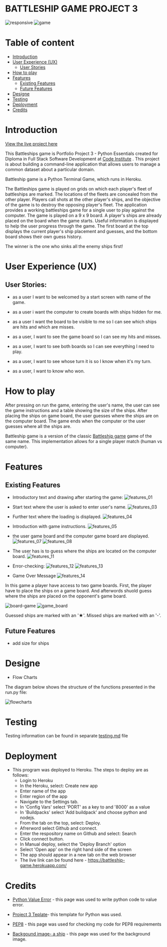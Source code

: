 # BATTLESHIP GAME PROJECT 3

![responsive](assets/image/responsive.png)
![game](assets/image/game.png)

# Table of content

- [Introduction](#introduction)
- [User Experience (UX)](#user-experience-ux)
    - [User Stories](#user-stories)
- [How to play](#how-to-play)
- [Features](#features)
    - [Existing Features](#existing-features)
    - [Future Features](#future-features)
 - [Designe](#designe)
 - [Testing](#testing)
 - [Deployment](#deployment)
 - [Credits](#Credits)


# Introduction
[View the live project here](https://battleship-game.herokuapp.com/)

This Battleships game is Portfolio Project 3 - Python Essentials created for Diploma in Full Stack Software Development at [Code Institute](https://codeinstitute.net/se/) . This project is about building a command-line application that allows users to manage a common dataset about a particular domain.

Battleship game is a Python Terminal Game, which runs in Heroku. 

The Battleships game is played on grids on which each player's fleet of battleships are marked. The locations of the fleets are concealed from the other player. Players call shots at the other player's ships, and the objective of the game is to destroy the opposing player's fleet.
The application provides a working battleships game for a single user to play against the computer. 
The game is played on a 9 x 9 board.
A player's ships are already placed on the board when the game starts. Useful information is displayed to help the user progress through the game. The first board at the top displays the current player's ship placement and guesses, and the bottom board shows their own guess history.

The winner is the one who sinks all the enemy ships first!

# User Experience (UX)
## User Stories:
- as a user I want to be welcomed by a start screen with name of the game.
- as a user i want the computer to create boards with ships hidden for me.

- as a user I want the board to be visible to me so I can see which ships are hits and which are misses. 

- as a user, I want to see the game board so I can see my hits and misses.

- as a user, I want to see both boards so I can see everything I need to play.

- as a user, I want to see whose turn it is so I know when it's my turn.

- as a user, I want to know who won.

# How to play 

After pressing on run the game, entering the user's name, the user can see the game instructions and a table showing the size of the ships. After placing the ships on game board, the user guesses where the ships are on the computer board. The game ends when the computer or the user guesses where all the ships are.

Battleship game is a version of the classic [Battleship game](https://en.wikipedia.org/wiki/Battleship_(game)) game of the same name. This implementation allows for a single player match (human vs computer).

# Features
## Existing Features

- Introductory text and drawing after starting the game:
![features_01](assets/image/features_01.png)

- Start text where the user is asked to enter user's name.
![features_03](assets/image/features_03.png)

- Further text where the loading is displayed. 
![features_04](assets/image/features_04.png)

- Introduction with game instructions.
![features_05](assets/image/features_05.png)

- the user game board and the computer game board are displayed.
![features_07](assets/image/features_07.png)
![features_08](assets/image/features_08.png)

- The user has is to guess where the ships are located on the computer board.
![features_11](assets/image/features_11.png)

- Error-checking:
![features_12](assets/image/features_12.png)
![features_13](assets/image/features_13.png)

- Game Over Message
![features_14](assets/image/features_14.png)





In this game a player have access to two game boards. First, the player have to place the ships on a game board. And afterwords shuold guess where the ships are placed on the opponent's game board. 

![board-game](assets/image/game-board.png) ![game_board](assets/image/game-board_1.png)



Guessed ships are marked with an '★'.
Missed ships are marked with an '-'.

## Future Features
- add size for ships

# Designe
- Flow Charts

The diagram below shows the structure of the functions presented in the run.py file:

![flowcharts](assets/image/flow_charts.png)

# Testing

Testing information can be found in separate [testing.md](TESTING.md) file

# Deployment

- This program was deployed to Heroku. The steps to deploy are as follows:
    - Login to Heroku
    - In the Heroku, select: Create new app
    - Enter name of the app
    - Enter region of the app
    - Navigate to the Settings tab.
    - In 'Config Vars' select 'PORT' as a key to and '8000' as a value
    - In 'Buildpacks' select 'Add buildpack' and choose python and nodejs.
    - From the tab on the top, select: Deploy.
    - Afrerword select Github and connect.
    - Enter the respository name on Github and select: Search
    - Click connect button.
    - In Manual deploy, select the 'Deploy Branch' option
    - Select 'Open app' on the right hand side of the screen
    - The app should appear in a new tab on the web browser
    - The live link can be found here - https://battleship-game.herokuapp.com/
# Credits

- [Python Value Error](https://www.digitalocean.com/community/tutorials/python-valueerror-exception-handling-examples) - this page was used to write python code to value error.

- [Project 3 Teplate](https://github.com/Code-Institute-Org/python-essentials-template)- this template for Python was used.
- [PEP8](https://pep8ci.herokuapp.com/#) - this page was used for checking my code for PEP8 requirements
- [Backgound image- a ship](https://www.freepik.com/free-vector/vector-cartoon-pirate-ship-water-sand-beach-bay_4393922.htm#query=battleship&position=3&from_view=search&track=sph) - this page was used for the background image. 




